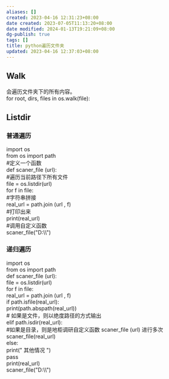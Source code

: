 ```yaml
---
aliases: []
created: 2023-04-16 12:31:23+08:00
date created: 2023-07-05T11:13:20+08:00
date modified: 2024-01-13T19:21:09+08:00
dg-publish: true
tags: []
title: python遍历文件夹
updated: 2023-04-16 12:37:03+08:00
---
```


## Walk
会遍历文件夹下的所有内容。  
for root, dirs, files in os.walk(file):

## 
## Listdir
### 普通遍历
import os  
from os import path  
\#定义一个函数  
def scaner_file (url):  
\#遍历当前路径下所有文件  
file = os.listdir(url)  
for f in file:  
\#字符串拼接  
real_url = path.join (url , f)  
\#打印出来  
print(real_url)  
\#调用自定义函数  
scaner_file("D:\\\\")

### 递归遍历
import os  
from os import path  
def scaner_file (url):  
file = os.listdir(url)  
for f in file:  
real_url = path.join (url , f)  
if path.isfile(real_url):  
print(path.abspath(real_url))  
\# 如果是文件，则以绝度路径的方式输出  
elif path.isdir(real_url):  
\#如果是目录，则是地柜调研自定义函数 scaner_file (url) 进行多次  
scaner_file(real_url)  
else:  
print(" 其他情况 ")  
pass  
print(real_url)  
scaner_file("D:\\\\")